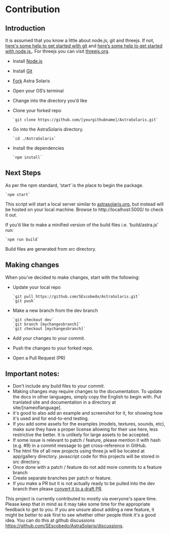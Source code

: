 # Contribution
## Introduction

It is assumed that you know a little about node.js, git and threejs. If not, [here's some help to get started with git](https://help.github.com/en/github/using-git) and [here’s some help to get started with node.js.](https://nodejs.org/en/docs/guides/getting-started-guide/). For threejs you can visit [threejs.org](https://threejs.org/).

* Install [Node.js](https://nodejs.org/)
* Install [Git](https://git-scm.com/)
* [Fork](https://help.github.com/en/github/getting-started-with-github/fork-a-repo) Astra Solaris
* Open your OS’s terminal
* Change into the directory you’d like
* Clone your forked repo

      `git clone https://github.com/[yourgithubname]/AstraSolaris.git`

* Go into the AstraSolaris directory.
        
      `cd ./AstraSolaris`

* Install the dependencies

      `npm install`

## Next Steps

As per the npm standard, ‘start’ is the place to begin the package.

    `npm start`

This script will start a local server similar to [astrasolaris.org](https://www.astrasolaris.org/), but instead will be hosted on your local machine. Browse to http://localhost:5000/ to check it out.


If you’d like to make a minified version of the build files i.e. ‘build/astra.js’ run:
        
    `npm run build`

Build files are generated from src directory.

## Making changes

When you’ve decided to make changes, start with the following:

* Update your local repo
        
      `git pull https://github.com/SEscobedo/AstraSolaris.git`
      `git push`

* Make a new branch from the dev branch
        
      `git checkout dev`
      `git branch [mychangesbranch]`
      `git checkout [mychangesbranch]`

* Add your changes to your commit.
* Push the changes to your forked repo.
* Open a Pull Request (PR)

## Important notes:

* Don't include any build files to your commit.
* Making changes may require changes to the documentation. To update the docs in other languages, simply copy the English to begin with. Put tranlated site and documentation in a directory at site/[nameoflanguage].
* it's good to also add an example and screenshot for it, for showing how it's used and for end-to-end testing.
* If you add some assets for the examples (models, textures, sounds, etc), make sure they have a proper license allowing for their use here, less restrictive the better. It is unlikely for large assets to be accepted.
* If some issue is relevant to patch / feature, please mention it with hash (e.g. #9) in a commit message to get cross-reference in GitHub.
* The html file of all new projects using three.js will be located at app/gallery directory. javascript code for this projects will be stored in src directory.
* Once done with a patch / feature do not add more commits to a feature branch
* Create separate branches per patch or feature.
* If you make a PR but it is not actually ready to be pulled into the dev branch then please [convert it to a draft PR](https://docs.github.com/en/github/collaborating-with-issues-and-pull-requests/changing-the-stage-of-a-pull-request#converting-a-pull-request-to-a-draft).

This project is currently contributed to mostly via everyone's spare time. Please keep that in mind as it may take some time for the appropriate feedback to get to you. If you are unsure about adding a new feature, it might be better to ask first to see whether other people think it's a good idea. You can do this at github discussions https://github.com/SEscobedo/AstraSolaris/discussions.

